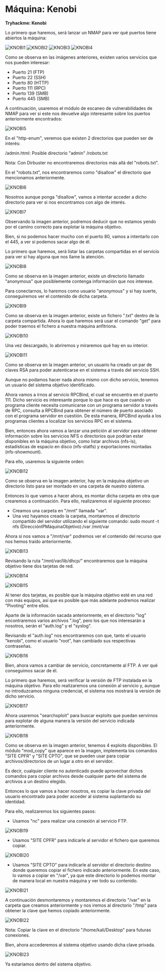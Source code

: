 # Máquina: Kenobi

**Tryhackme: Kenobi**

Lo primero que haremos, será lanzar un NMAP para ver qué puertos tiene abiertos la máquina:

![KNOBI1](https://github.com/AntonioPC94/Kenobi/blob/a9c234f800c409ab541d68e9e950e320c16804e8/img/KNOBI1.png)
![KNOBI2](https://github.com/AntonioPC94/Kenobi/blob/a9c234f800c409ab541d68e9e950e320c16804e8/img/KNOBI2.png)
![KNOBI3](https://github.com/AntonioPC94/Kenobi/blob/a9c234f800c409ab541d68e9e950e320c16804e8/img/KNOBI3.png)
![KNOBI4](https://github.com/AntonioPC94/Kenobi/blob/a9c234f800c409ab541d68e9e950e320c16804e8/img/KNOBI4.png)

Como se observa en las imágenes anteriores, existen varios servicios que nos pueden interesar:

- Puerto 21 (FTP)
- Puerto 22 (SSH)
- Puerto 80 (HTTP)
- Puerto 111 (RPC)
- Puerto 139 (SMB)
- Puerto 445 (SMB)

A continuación, usaremos el módulo de escaneo de vulnerabilidades de NMAP para ver si este nos devuelve algo interesante sobre los puertos anteriormente encontrados:

![KNOBI5](https://github.com/AntonioPC94/Kenobi/blob/a9c234f800c409ab541d68e9e950e320c16804e8/img/KNOBI5.png)

En el "http-enum", veremos que existen 2 directorios que pueden ser de interés:

/admin.html: Posible directorio "admin"
/robots.txt

Nota: Con Dirbuster no encontraremos directorios más allá del "robots.txt".

En el "robots.txt", nos encontraremos como "disallow" el directorio que mencionamos anteriormente.

![KNOBI6](https://github.com/AntonioPC94/Kenobi/blob/a9c234f800c409ab541d68e9e950e320c16804e8/img/KNOBI6.png)

Nosotros aunque ponga "disallow", vamos a intentar acceder a dicho directorio para ver si nos encontramos con algo de interés.

![KNOBI7](https://github.com/AntonioPC94/Kenobi/blob/a9c234f800c409ab541d68e9e950e320c16804e8/img/KNOBI7.png)

Observando la imagen anterior, podremos deducir que no estamos yendo por el camino correcto para explotar la máquina objetivo.

Bien, si no podemos hacer mucho con el puerto 80, vamos a intentarlo con el 445, a ver si podemos sacar algo de él.

Lo primero que haremos, será listar las carpetas compartidas en el servicio para ver si hay alguna que nos llame la atención.

![KNOBI8](https://github.com/AntonioPC94/Kenobi/blob/a9c234f800c409ab541d68e9e950e320c16804e8/img/KNOBI8.png)

Como se observa en la imagen anterior, existe un directorio llamado "anonymous" que posiblemente contenga información que nos interese.

Para conectarnos, lo haremos como usuario "anonymous" y si hay suerte, conseguiremos ver el contenido de dicha carpeta.

![KNOBI9](https://github.com/AntonioPC94/Kenobi/blob/a9c234f800c409ab541d68e9e950e320c16804e8/img/KNOBI9.png)

Como se observa en la imagen anterior, existe un fichero ".txt" dentro de la carpeta compartida. Ahora lo que haremos será usar el comando "get" para poder traernos el fichero a nuestra máquina anfitriona.

![KNOBI10](https://github.com/AntonioPC94/Kenobi/blob/a9c234f800c409ab541d68e9e950e320c16804e8/img/KNOBI10.png)

Una vez descargado, lo abriremos y miraremos qué hay en su interior.

![KNOBI11](https://github.com/AntonioPC94/Kenobi/blob/a9c234f800c409ab541d68e9e950e320c16804e8/img/KNOBI11.png)

Como se observa en la imagen anterior, un usuario ha creado un par de claves RSA para poder autenticarse en el sistema a través del servicio SSH.

Aunque no podamos hacer nada ahora mismo con dicho servicio, tenemos un usuario del sistema objetivo identificado.

Ahora vamos a irnos al servicio RPCBind, el cual se encuentra en el puerto 111. Dicho servicio es interesante porque lo que hace es que cuando un programa cliente necesita comunicarse con un programa servidor a través de RPC, consulta a RPCBind para obtener el número de puerto asociado con el programa servidor en cuestión. De esta manera, RPCBind ayuda a los programas clientes a localizar los servicios RPC en el sistema.

Bien, entonces ahora vamos a lanzar una petición al servidor para obtener información sobre los servicios NFS o directorios que podrían estar disponibles en la máquina objetivo, como listar archivos (nfs-ls), estadísticas de espacio en disco (nfs-statfs) y exportaciones montadas (nfs-showmount).

Para ello, usaremos la siguiente orden:

![KNOBI12](https://github.com/AntonioPC94/Kenobi/blob/a9c234f800c409ab541d68e9e950e320c16804e8/img/KNOBI12.png)

Como se observa en la imagen anterior, hay en la máquina objetivo un directorio listo para ser montado en una carpeta de nuestro sistema.

Entonces lo que vamos a hacer ahora, es montar dicha carpeta en otra que crearemos a continuación. Para ello, realizaremos el siguiente proceso:

- Creamos una carpeta en "/mnt" llamada "var".
- Una vez hayamos creado la carpeta, montaremos el directorio compartido del servidor utilizando el siguiente comando: sudo mount -t nfs (DirecciónIPMáquinaObjetivo):/var /mnt/var

Ahora si nos vamos a "/mnt/var" podremos ver el contenido del recurso que nos hemos traído anteriormente.

![KNOBI13](https://github.com/AntonioPC94/Kenobi/blob/a9c234f800c409ab541d68e9e950e320c16804e8/img/KNOBI13.png)

Revisando la ruta "/mnt/var/lib/dhcp/" encontraremos que la máquina objetivo tiene dos tarjetas de red.

![KNOBI14](https://github.com/AntonioPC94/Kenobi/blob/a9c234f800c409ab541d68e9e950e320c16804e8/img/KNOBI14.png)

![KNOBI15](https://github.com/AntonioPC94/Kenobi/blob/a9c234f800c409ab541d68e9e950e320c16804e8/img/KNOBI15.png)

Al tener dos tarjetas, es posible que la máquina objetivo esté en una red con más equipos, así que es posible que más adelante podremos realizar "Pivoting" entre ellos.

Aparte de la información sacada anteriormente, en el directorio "log" encontraremos varios archivos ".log", pero los que nos interesarán a nosotros, serán el "auth.log" y el "syslog".

Revisando el "auth.log" nos encontraremos con que, tanto el usuario "kenobi", como el usuario "root", han cambiado sus respectivas contraseñas.

![KNOBI16](https://github.com/AntonioPC94/Kenobi/blob/a9c234f800c409ab541d68e9e950e320c16804e8/img/KNOBI16.png)

Bien, ahora vamos a cambiar de servicio, concretamente al FTP. A ver qué conseguimos sacar de él.

Lo primero que haremos, será verificar la versión de FTP instalada en la máquina objetivo. Para ello realizaremos una conexión al servicio y, aunque no introduzcamos ninguna credencial, el sistema nos mostrará la versión de dicho servicio.

![KNOBI17](https://github.com/AntonioPC94/Kenobi/blob/a9c234f800c409ab541d68e9e950e320c16804e8/img/KNOBI17.png)

Ahora usaremos "searchsploit" para buscar exploits que puedan servirnos para explotar de alguna manera la versión del servicio indicada anteriormente.

![KNOBI18](https://github.com/AntonioPC94/Kenobi/blob/a9c234f800c409ab541d68e9e950e320c16804e8/img/KNOBI18.png)

Como se observa en la imagen anterior, tenemos 4 exploits disponibles. El módulo "mod_copy" que aparece en la imagen, implementa los comandos "SITE CPFR" y "SITE CPTO", que se pueden usar para copiar archivos/directorios de un lugar a otro en el servidor.

Es decir, cualquier cliente no autenticado puede aprovechar dichos comandos para copiar archivos desde cualquier parte del sistema de archivos a un destino elegido.

Entonces lo que vamos a hacer nosotros, es copiar la clave privada del usuario encontrado para poder acceder al sistema suplantando su identidad.

Para ello, realizaremos los siguientes pasos:

- Usamos "nc" para realizar una conexión al servicio FTP.

![KNOBI19](https://github.com/AntonioPC94/Kenobi/blob/a9c234f800c409ab541d68e9e950e320c16804e8/img/KNOBI19.png)

- Usamos "SITE CPFR" para indicarle al servidor el fichero que queremos copiar.

![KNOBI20](https://github.com/AntonioPC94/Kenobi/blob/a9c234f800c409ab541d68e9e950e320c16804e8/img/KNOBI20.png)

-  Usamos "SITE CPTO" para indicarle al servidor el directorio destino donde queremos copiar el fichero indicado anteriormente. En este caso, lo vamos a copiar en "/var", ya que este directorio lo podemos montar de manera local en nuestra máquina y ver todo su contenido.

![KNOBI21](https://github.com/AntonioPC94/Kenobi/blob/a9c234f800c409ab541d68e9e950e320c16804e8/img/KNOBI21.png)

A continuación desmontaremos y montaremos el directorio "/var" en la carpeta que creamos anteriormente y nos iremos al directorio "/tmp" para obtener la clave que hemos copiado anteriormente.

![KNOBI22](https://github.com/AntonioPC94/Kenobi/blob/a9c234f800c409ab541d68e9e950e320c16804e8/img/KNOBI22.png)

Nota: Copiar la clave en el directorio "/home/kali/Desktop" para futuras conexiones.

Bien, ahora accederemos al sistema objetivo usando dicha clave privada.

![KNOBI23](https://github.com/AntonioPC94/Kenobi/blob/a9c234f800c409ab541d68e9e950e320c16804e8/img/KNOBI23.png)

Ya estaríamos dentro del sistema objetivo.





